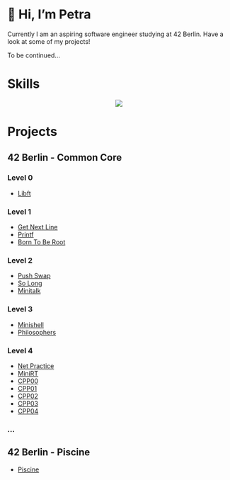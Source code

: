 # 👋 Hi, I’m Petra

Currently I am an aspiring software engineer studying at 42 Berlin. Have a look at some of my projects!

To be continued...

# Skills
<p align="center">
  <a href="https://skillicons.dev">
    <img src="https://skillicons.dev/icons?i=c,git,github,bash,linux,vim,vscode,notion" />
  </a>
</p>

# Projects

## 42 Berlin - Common Core
### Level 0
- [Libft](https://github.com/pebencze/Libft.git)
### Level 1
- [Get Next Line](https://github.com/pebencze/Get_next_line.git)
- [Printf](https://github.com/pebencze/Printf.git)
- [Born To Be Root](https://github.com/pebencze/Born2beRoot.git)
### Level 2
- [Push Swap](https://github.com/pebencze/PushSwap.git)
- [So Long](https://github.com/pebencze/SoLong.git)
- [Minitalk](https://github.com/pebencze/Minitalk.git)
### Level 3
- [Minishell](https://github.com/henniphilo/minishell.git)
- [Philosophers](https://github.com/pebencze/Philosophers.git)
### Level 4
- [Net Practice]()
- [MiniRT](https://github.com/pebencze/42MiniRT.git)
- [CPP00](https://github.com/pebencze/42CPP00.git)
- [CPP01](https://github.com/pebencze/42CPP01.git)
- [CPP02]()
- [CPP03]()
- [CPP04]()
### ...

## 42 Berlin - Piscine
- [Piscine](https://github.com/pebencze/42piscine-07-2023.git)


<!---
pebencze/pebencze is a ✨ special ✨ repository because its `README.md` (this file) appears on your GitHub profile.
You can click the Preview link to take a look at your changes.
--->
